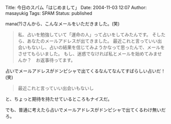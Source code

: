 Title: 今日のスパム「はじめまして」
Date: 2004-11-03 12:07
Author: masayukig
Tags: SPAM
Status: published

mana(?)さんから、こんなメールをいただきました。(笑)

> 私、占いを勉強していて「運命の人」って占いをしてみたんです。
> そしたら、あなたのメールアドレスが出てきました。
> 最近これと言っていい出会いもないし、占いの結果を信じてみようかなって思ったんで、メールをさせてもらいました。
> もし、迷惑でなければ私とメールを始めてみませんか？　お返事待ってます。

占いでメールアドレスがドンピシャで出てくるなんてなんてすばらしい占いだ！(笑)

> 最近これと言っていい出会いもないし

と、ちょっと期待を持たせているところもナイスだ。

でも、普通に考えたら占いでメールアドレスがドンピシャで出てくるわけ無いだろ。
